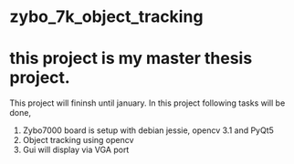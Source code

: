 # zybo_7k_object_tracking
# this project is my master thesis project.

This project will fininsh until january.
In this project following tasks will be done, 
 1. Zybo7000 board is setup with debian jessie, opencv 3.1 and PyQt5 
 2. Object tracking using opencv 
 3. Gui will display via VGA port